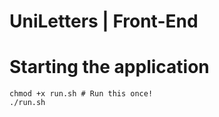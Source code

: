 # UniLetters | Front-End

# Starting the application
```shell
chmod +x run.sh # Run this once!
./run.sh
```